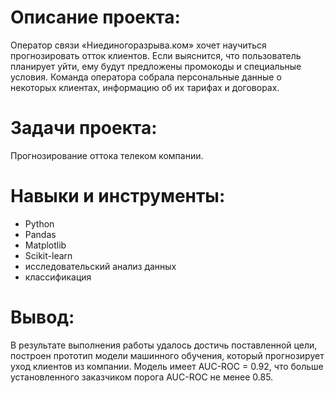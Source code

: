 # Описание проекта: #
Оператор связи «Ниединогоразрыва.ком» хочет научиться прогнозировать отток клиентов. Если выяснится, что пользователь планирует уйти, ему будут предложены промокоды и специальные условия. Команда оператора собрала персональные данные о некоторых клиентах, информацию об их тарифах и договорах. 

# Задачи проекта: #
Прогнозирование оттока телеком компании.

# Навыки и инструменты: #
* Python
* Pandas
* Matplotlib
* Scikit-learn
* исследовательский анализ данных
* классификация
  
# Вывод: #
В результате выполнения работы удалось достичь поставленной цели, построен прототип модели машинного обучения, который прогнозирует уход клиентов из компании. Модель имеет AUC-ROC = 0.92, что больше установленного заказчиком порога AUC-ROC не менее 0.85.
